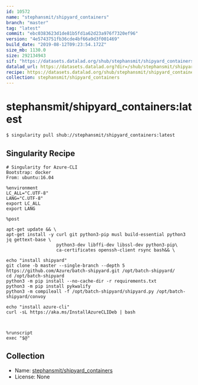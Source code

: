 ```yaml
---
id: 10572
name: "stephansmit/shipyard_containers"
branch: "master"
tag: "latest"
commit: "ebc0383623d1de81b5fd1a62d23a976f7320ef96"
version: "4e5743751fb36cde4bf66a9d3f001469"
build_date: "2019-08-12T09:23:54.172Z"
size_mb: 1130.0
size: 292134943
sif: "https://datasets.datalad.org/shub/stephansmit/shipyard_containers/latest/2019-08-12-ebc03836-4e574375/4e5743751fb36cde4bf66a9d3f001469.sif"
datalad_url: https://datasets.datalad.org?dir=/shub/stephansmit/shipyard_containers/latest/2019-08-12-ebc03836-4e574375/
recipe: https://datasets.datalad.org/shub/stephansmit/shipyard_containers/latest/2019-08-12-ebc03836-4e574375/Singularity
collection: stephansmit/shipyard_containers
---
```


# stephansmit/shipyard_containers:latest

```bash
$ singularity pull shub://stephansmit/shipyard_containers:latest
```

## Singularity Recipe

```singularity
# Singularity for Azure-CLI
Bootstrap: docker
From: ubuntu:16.04

%environment
LC_ALL="C.UTF-8"
LANG="C.UTF-8"
export LC_ALL
export LANG

%post

apt-get update && \
apt-get install -y curl git python3-pip musl build-essential python3 jq gettext-base \
                   python3-dev libffi-dev libssl-dev python3-pip\
                   ca-certificates openssh-client rsync bash&& \

echo "install shipyard" 
git clone -b master --single-branch --depth 5 https://github.com/Azure/batch-shipyard.git /opt/batch-shipyard/
cd /opt/batch-shipyard
python3 -m pip install --no-cache-dir -r requirements.txt
python3 -m pip install pykwalify
python3 -m compileall -f /opt/batch-shipyard/shipyard.py /opt/batch-shipyard/convoy

echo "install azure-cli"
curl -sL https://aka.ms/InstallAzureCLIDeb | bash



%runscript
exec "$@"
```

## Collection

 - Name: [stephansmit/shipyard_containers](https://github.com/stephansmit/shipyard_containers)
 - License: None

